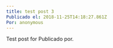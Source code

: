 ```yaml
---
title: test post 3
Publicado el: 2018-11-25T14:18:27.861Z
Por: anonymous
---
```

Test post for Publicado por.
